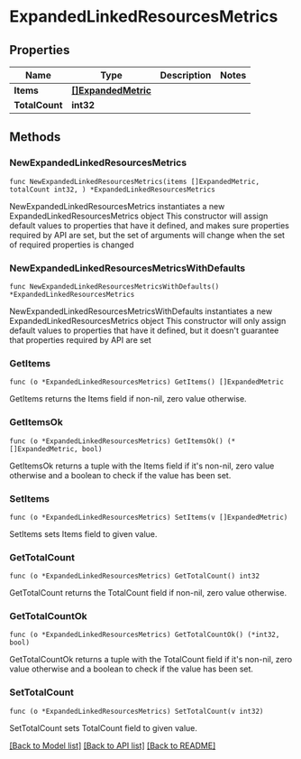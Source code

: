 # ExpandedLinkedResourcesMetrics

## Properties

Name | Type | Description | Notes
------------ | ------------- | ------------- | -------------
**Items** | [**[]ExpandedMetric**](ExpandedMetric.md) |  | 
**TotalCount** | **int32** |  | 

## Methods

### NewExpandedLinkedResourcesMetrics

`func NewExpandedLinkedResourcesMetrics(items []ExpandedMetric, totalCount int32, ) *ExpandedLinkedResourcesMetrics`

NewExpandedLinkedResourcesMetrics instantiates a new ExpandedLinkedResourcesMetrics object
This constructor will assign default values to properties that have it defined,
and makes sure properties required by API are set, but the set of arguments
will change when the set of required properties is changed

### NewExpandedLinkedResourcesMetricsWithDefaults

`func NewExpandedLinkedResourcesMetricsWithDefaults() *ExpandedLinkedResourcesMetrics`

NewExpandedLinkedResourcesMetricsWithDefaults instantiates a new ExpandedLinkedResourcesMetrics object
This constructor will only assign default values to properties that have it defined,
but it doesn't guarantee that properties required by API are set

### GetItems

`func (o *ExpandedLinkedResourcesMetrics) GetItems() []ExpandedMetric`

GetItems returns the Items field if non-nil, zero value otherwise.

### GetItemsOk

`func (o *ExpandedLinkedResourcesMetrics) GetItemsOk() (*[]ExpandedMetric, bool)`

GetItemsOk returns a tuple with the Items field if it's non-nil, zero value otherwise
and a boolean to check if the value has been set.

### SetItems

`func (o *ExpandedLinkedResourcesMetrics) SetItems(v []ExpandedMetric)`

SetItems sets Items field to given value.


### GetTotalCount

`func (o *ExpandedLinkedResourcesMetrics) GetTotalCount() int32`

GetTotalCount returns the TotalCount field if non-nil, zero value otherwise.

### GetTotalCountOk

`func (o *ExpandedLinkedResourcesMetrics) GetTotalCountOk() (*int32, bool)`

GetTotalCountOk returns a tuple with the TotalCount field if it's non-nil, zero value otherwise
and a boolean to check if the value has been set.

### SetTotalCount

`func (o *ExpandedLinkedResourcesMetrics) SetTotalCount(v int32)`

SetTotalCount sets TotalCount field to given value.



[[Back to Model list]](../README.md#documentation-for-models) [[Back to API list]](../README.md#documentation-for-api-endpoints) [[Back to README]](../README.md)


